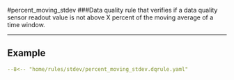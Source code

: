 #percent_moving_stdev
###Data quality rule that verifies if a data quality sensor readout value is not above X percent of the moving average of a time window.
___
## Example
``` yaml
--8<-- "home/rules/stdev/percent_moving_stdev.dqrule.yaml"
```